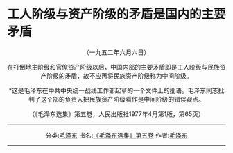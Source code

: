 # 工人阶级与资产阶级的矛盾是国内的主要矛盾
<center class="auther">（一九五二年六月六日）&#13;
<p>&#13;
在打倒地主阶级和官僚资产阶级以后，中国内部的主要矛盾即是工人阶级与民族资产阶级的矛盾，故不应再将民族资产阶级称为中间阶级。&#13;
</p><p class="jiedu">&#13;
*这是毛泽东在中共中央统一战线工作部起草的一个文件上的批语。毛泽东同志批判了这个部的负责人把民族资产阶级看作是中间阶级的错误观点。&#13;
</p><p class="comment">&#13;
（《毛泽东选集》第五卷，人民出版社1977年4月第1版，第65页）&#13;
</p>&#13;
&#13;
&#13;
<hr/>&#13;
<span class="foot_key">分类:</span><a href="../index.html">毛泽东</a>      <span class="foot_key">书名:</span><a href="../XuanJiEIndex.html">《毛泽东选集》第五卷</a>      <span class="foot_key">作者:</span><a href="../index.html">毛泽东</a>
<script>&lt;!--
 genNavigator("DOWN");
--&gt;</script>

</center>&#13;
&#13;

---


